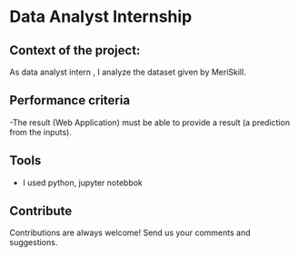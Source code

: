 # Data Analyst Internship


## Context of the project:
As data analyst intern , I analyze the dataset given by MeriSkill.

## Performance criteria
-The result (Web Application) must be able to provide a result (a prediction from the inputs).

## Tools

- I used python, jupyter notebbok

## Contribute

Contributions are always welcome!
Send us your comments and suggestions.
